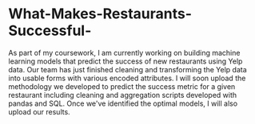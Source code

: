 # What-Makes-Restaurants-Successful-
As part of my coursework, I am currently working on building machine learning models that predict the success of new restaurants using Yelp data. Our team has just finished cleaning and transforming the Yelp data into usable forms with various encoded attributes. I will soon upload the methodology we developed to predict the success metric for a given restaurant including cleaning and aggregation scripts developed with pandas and SQL. Once we've identified the optimal models, I will also upload our results.
